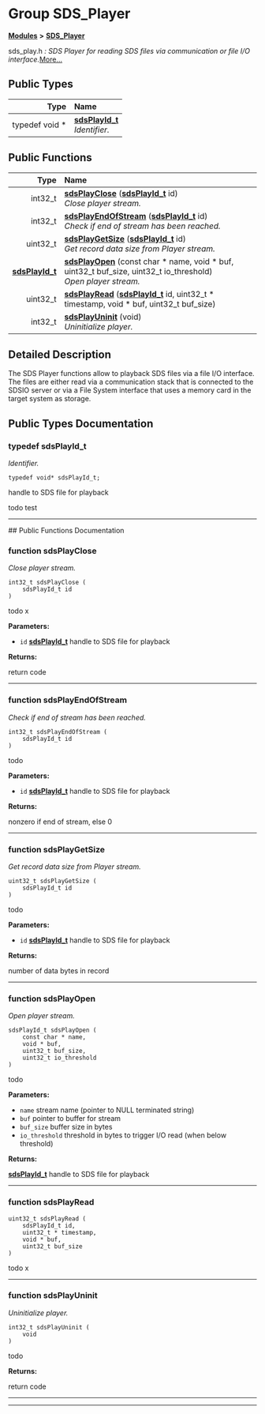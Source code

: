 

# Group SDS\_Player



[**Modules**](modules.md) **>** [**SDS\_Player**](group__SDS__Player.md)



sds\_play.h _: SDS Player for reading SDS files via communication or file I/O interface._[More...](#detailed-description)


















## Public Types

| Type | Name |
| ---: | :--- |
| typedef void \* | [**sdsPlayId\_t**](#typedef-sdsplayid_t)  <br>_Identifier._  |




















## Public Functions

| Type | Name |
| ---: | :--- |
|  int32\_t | [**sdsPlayClose**](#function-sdsplayclose) ([**sdsPlayId\_t**](group__SDS__Player.md#typedef-sdsplayid_t) id) <br>_Close player stream._  |
|  int32\_t | [**sdsPlayEndOfStream**](#function-sdsplayendofstream) ([**sdsPlayId\_t**](group__SDS__Player.md#typedef-sdsplayid_t) id) <br>_Check if end of stream has been reached._  |
|  uint32\_t | [**sdsPlayGetSize**](#function-sdsplaygetsize) ([**sdsPlayId\_t**](group__SDS__Player.md#typedef-sdsplayid_t) id) <br>_Get record data size from Player stream._  |
|  [**sdsPlayId\_t**](group__SDS__Player.md#typedef-sdsplayid_t) | [**sdsPlayOpen**](#function-sdsplayopen) (const char \* name, void \* buf, uint32\_t buf\_size, uint32\_t io\_threshold) <br>_Open player stream._  |
|  uint32\_t | [**sdsPlayRead**](#function-sdsplayread) ([**sdsPlayId\_t**](group__SDS__Player.md#typedef-sdsplayid_t) id, uint32\_t \* timestamp, void \* buf, uint32\_t buf\_size) <br> |
|  int32\_t | [**sdsPlayUninit**](#function-sdsplayuninit) (void) <br>_Uninitialize player._  |




























## Detailed Description


The SDS Player functions allow to playback SDS files via a file I/O interface. The files are either read via a communication stack that is connected to the SDSIO server or via a File System interface that uses a memory card in the target system as storage. 


    
## Public Types Documentation




### typedef sdsPlayId\_t 

_Identifier._ 
```
typedef void* sdsPlayId_t;
```



handle to SDS file for playback


todo test 


        

<hr>
## Public Functions Documentation




### function sdsPlayClose 

_Close player stream._ 
```
int32_t sdsPlayClose (
    sdsPlayId_t id
) 
```



todo x




**Parameters:**


* `id` [**sdsPlayId\_t**](group__SDS__Player.md#typedef-sdsplayid_t) handle to SDS file for playback 



**Returns:**

return code 





        

<hr>



### function sdsPlayEndOfStream 

_Check if end of stream has been reached._ 
```
int32_t sdsPlayEndOfStream (
    sdsPlayId_t id
) 
```



todo




**Parameters:**


* `id` [**sdsPlayId\_t**](group__SDS__Player.md#typedef-sdsplayid_t) handle to SDS file for playback 



**Returns:**

nonzero if end of stream, else 0 





        

<hr>



### function sdsPlayGetSize 

_Get record data size from Player stream._ 
```
uint32_t sdsPlayGetSize (
    sdsPlayId_t id
) 
```



todo




**Parameters:**


* `id` [**sdsPlayId\_t**](group__SDS__Player.md#typedef-sdsplayid_t) handle to SDS file for playback 



**Returns:**

number of data bytes in record 





        

<hr>



### function sdsPlayOpen 

_Open player stream._ 
```
sdsPlayId_t sdsPlayOpen (
    const char * name,
    void * buf,
    uint32_t buf_size,
    uint32_t io_threshold
) 
```



todo




**Parameters:**


* `name` stream name (pointer to NULL terminated string) 
* `buf` pointer to buffer for stream 
* `buf_size` buffer size in bytes 
* `io_threshold` threshold in bytes to trigger I/O read (when below threshold) 



**Returns:**

[**sdsPlayId\_t**](group__SDS__Player.md#typedef-sdsplayid_t) handle to SDS file for playback 





        

<hr>



### function sdsPlayRead 

```
uint32_t sdsPlayRead (
    sdsPlayId_t id,
    uint32_t * timestamp,
    void * buf,
    uint32_t buf_size
) 
```



todo x 


        

<hr>



### function sdsPlayUninit 

_Uninitialize player._ 
```
int32_t sdsPlayUninit (
    void
) 
```



todo




**Returns:**

return code 





        

<hr>

------------------------------


